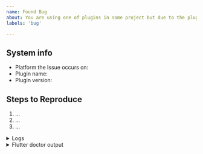 ```yaml
---
name: Found Bug
about: You are using one of plugins in some project but due to the plugin the application is crashing or throws an exception, the plugin is buggy, or something looks wrong.
labels: 'bug'

---
```


<!-- Thank you for using PlusPlugins!

     If you are looking for support, please check out our documentation
     or consider asking a question on Stack Overflow:
      * https://plus.fluttercommunity.dev/docs/overview

     If you have found a bug or if our documentation doesn't have an answer
     to what you're looking for, then fill our the template below.
     
     IMPORTANT: Bug reports that don't follow this template will be closed
-->

## System info

- Platform the Issue occurs on:
- Plugin name:
- Plugin version:

## Steps to Reproduce

<!--
     Please tell us exactly how to reproduce the problem you are running into.

     Please attach a small application (ideally just one main.dart file) that
     reproduces the problem. You could use https://gist.github.com/ for this.

     If the problem is with your application's rendering, then please attach
     a screenshot and explain what the problem is.
-->

1. ...
2. ...
3. ...

<details>
<summary>Logs</summary>

<!--
      Run your application with `flutter run --verbose` and attach all the
      log output below between the lines with the backticks. If there is an
      exception, please see if the error message includes enough information
      to explain how to solve the issue.
-->

```
    replace with log output
```

</details>

<details>
<summary>Flutter doctor output</summary>

<!-- Paste the output of running `flutter doctor -v` here. -->

```
     replace with doctor output
```

</details>

